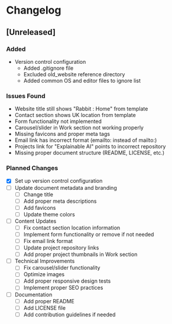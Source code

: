 # Changelog

## [Unreleased]

### Added
- Version control configuration
  - Added .gitignore file
  - Excluded old_website reference directory
  - Added common OS and editor files to ignore list

### Issues Found
- Website title still shows "Rabbit : Home" from template
- Contact section shows UK location from template
- Form functionality not implemented
- Carousel/slider in Work section not working properly
- Missing favicons and proper meta tags
- Email link has incorrect format (emailto: instead of mailto:)
- Projects link for "Explainable AI" points to incorrect repository
- Missing proper document structure (README, LICENSE, etc.)

### Planned Changes
- [x] Set up version control configuration
- [ ] Update document metadata and branding
  - [ ] Change title
  - [ ] Add proper meta descriptions
  - [ ] Add favicons
  - [ ] Update theme colors

- [ ] Content Updates
  - [ ] Fix contact section location information
  - [ ] Implement form functionality or remove if not needed
  - [ ] Fix email link format
  - [ ] Update project repository links
  - [ ] Add proper project thumbnails in Work section

- [ ] Technical Improvements
  - [ ] Fix carousel/slider functionality
  - [ ] Optimize images
  - [ ] Add proper responsive design tests
  - [ ] Implement proper SEO practices

- [ ] Documentation
  - [ ] Add proper README
  - [ ] Add LICENSE file
  - [ ] Add contribution guidelines if needed